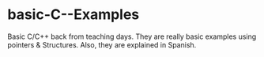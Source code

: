 # basic-C--Examples
Basic C/C++ back from teaching days. They are really basic examples using pointers &amp; Structures. Also, they are explained in Spanish.
